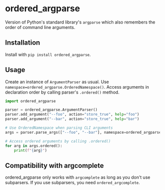 # ordered_argparse

Version of Python's standard library's `argparse` which also remembers the order of command line arguments.

## Installation

Install with `pip install ordered_argparse`.

## Usage

Create an instance of `ArgumentParser` as usual. Use `namespace=ordered_argparse.OrderedNamespace()`. Access arguments in declaration order by calling parser's `.ordered()` method.

```python
import ordered_argparse

parser = ordered_argparse.ArgumentParser()
parser.add_argument("--foo", action="store_true", help="foo")
parser.add_argument("--bar", action="store_true", help="bar")

# Use OrderedNamespace when parsing CLI arguments
args = parser.parse_args(["--foo", "--bar"], namespace=ordered_argparse.OrderedNamespace())

# Access ordered arguments by calling .ordered()
for arg in args.ordered():
    print(f"{arg}")
```

## Compatibility with argcomplete

ordered_argparse only works with `argcomplete` as long as you don't use subparsers. If you use subparsers, you need `ordered_argcomplete`.

